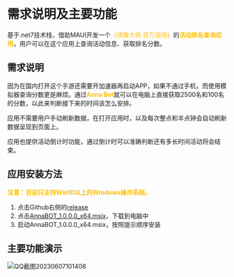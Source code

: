 # 需求说明及主要功能
基于.net7技术栈，借助MAUI开发一个<font color=#FFBF00>《偶像大师 百万现场》</font>的<font color=#FFBF00>**活动排名查询应用**</font>，用户可以在这个应用上查询活动信息、获取排名分数。
## 需求说明
因为在国内打开这个手游还需要开加速器再启动APP，如果不通过手机，而使用模拟器查询分数更是麻烦。通过<font color=#FFBF00>**Anna Bot**</font>就可以在电脑上直接获取2500名和100名的分数，以此来判断接下来的时间该怎么安排。

应用不需要用户手动刷新数据，在打开应用时，以及每次整点和半点钟会自动刷新数据呈现到页面上。

应用也提供活动倒计时功能，通过倒计时可以准确判断还有多长时间活动将会结束。

## 应用安装方法
<font color=#FFBF00>**注意：目前只支持Win10以上的Windows操作系统。**</font>
1. 点击Github右侧的[release](https://github.com/Xiao-Ruirui/AnnaBOT/releases)
2. 点击[AnnaBOT_1.0.0.0_x64.msix](https://github.com/Xiao-Ruirui/AnnaBOT/releases/download/Release/AnnaBOT_1.0.0.0_x64.msix)，下载到电脑中
3. 启动AnnaBOT_1.0.0.0_x64.msix，按照提示顺序安装

## 主要功能演示
![QQ截图20230607101408](https://github.com/Xiao-Ruirui/AnnaBOT/assets/120307913/28e22606-17c4-4ae2-994a-bad93875cb3f)
